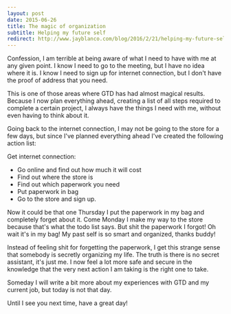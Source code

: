 ```yaml
---
layout: post
date: 2015-06-26
title: The magic of organization
subtitle: Helping my future self
redirect: http://www.jayblanco.com/blog/2016/2/21/helping-my-future-self
---
```


Confession, I am terrible at being aware of what I need to have with me at any given point. I know I need to go to the meeting, but I have no idea where it is. I know I need to sign up for internet connection, but I don't have the proof of address that you need.

This is one of those areas where GTD has had almost magical results. Because I now plan everything ahead, creating a list of all steps required to complete a certain project, I always have the things I need with me, without even having to think about it.

Going back to the internet connection, I may not be going to the store for a few days, but since I've planned everything ahead I've created the following action list:

Get internet connection:

- Go online and find out how much it will cost
- Find out where the store is
- Find out which paperwork you need
- Put paperwork in bag
- Go to the store and sign up.

Now it could be that one Thursday I put the paperwork in my bag and completely forget about it. Come Monday I make my way to the store because that's what the todo list says. But shit the paperwork I forgot! Oh wait it's in my bag! My past self is so smart and organized, thanks buddy!

Instead of feeling shit for forgetting the paperwork, I get this strange sense that somebody is secretly organizing my life. The truth is there is no secret assistant, it's just me. I now feel a lot more safe and secure in the knowledge that the very next action I am taking is the right one to take.

Someday I will write a bit more about my experiences with GTD and my current job, but today is not that day.

Until I see you next time, have a great day!
